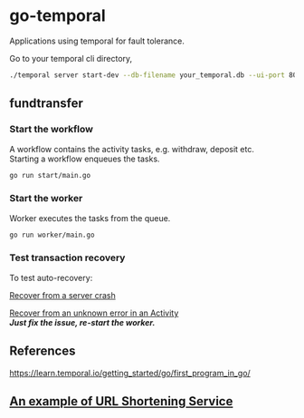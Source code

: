 # go-temporal
Applications using temporal for fault tolerance.

Go to your temporal cli directory,  
```sh
./temporal server start-dev --db-filename your_temporal.db --ui-port 8080
```

## fundtransfer

### Start the workflow
A workflow contains the activity tasks, e.g. withdraw, deposit etc.  
Starting a workflow enqueues the tasks.  
```sh
go run start/main.go
```

### Start the worker
Worker executes the tasks from the queue.  
```sh
go run worker/main.go
```

### Test transaction recovery

To test auto-recovery:  

[Recover from a server crash](https://learn.temporal.io/getting_started/go/first_program_in_go/#recover-from-a-server-crash)  

[Recover from an unknown error in an Activity](https://learn.temporal.io/getting_started/go/first_program_in_go/#recover-from-an-unknown-error-in-an-activity)  
***Just fix the issue, re-start the worker.***  

## References

https://learn.temporal.io/getting_started/go/first_program_in_go/  


## [An example of URL Shortening Service](./README_surl.md)